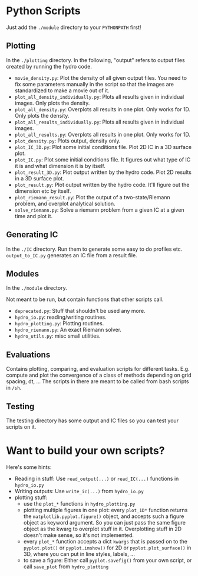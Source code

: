 Python Scripts
===========================


Just add the `./module` directory to your `PYTHONPATH` first!


Plotting
------------------

In the `./plotting` directory. In the following, "output" refers to output files created by running the hydro code.

- `movie_density.py`: Plot the density of all given output files. You need to fix some parameters manually in the script so that the images are standardized to make a movie out of it.
- `plot_all_density_individually.py`: Plots all results given in individual images. Only plots the density.
- `plot_all_density.py`: Overplots all results in one plot. Only works for 1D. Only plots the density.
- `plot_all_results_individually.py`: Plots all results given in individual images.
- `plot_all_results.py`: Overplots all results in one plot. Only works for 1D.
- `plot_density.py`: Plots output, density only.
- `plot_IC_3D.py`: Plot some initial conditions file. Plot 2D IC in a 3D surface plot.
- `plot_IC.py`: Plot some initial conditions file. It figures out what type of IC it is and what dimension it is by itself.
- `plot_result_3D.py`: Plot output written by the hydro code. Plot 2D results in a 3D surface plot.
- `plot_result.py`: Plot output written by the hydro code. It'll figure out the dimension etc by itself.
- `plot_riemann_result.py`: Plot the output of a two-state/Riemann problem, and overplot analytical solution.
- `solve_riemann.py`: Solve a riemann problem from a given IC at a given time and plot it.




Generating IC
------------------

In the `./IC` directory. Run them to generate some easy to do profiles etc.
`output_to_IC.py` generates an IC file from a result file.



Modules
------------------

In the `./module` directory.

Not meant to be run, but contain functions that other scripts call.

- `deprecated.py`:        Stuff that shouldn't be used any more.
- `hydro_io.py`:          reading/writing routines.
- `hydro_plotting.py`:    Plotting routines.
- `hydro_riemann.py`:     An exact Riemann solver.
- `hydro_utils.py`:       misc small utilities.



Evaluations
------------------

Contains plotting, comparing, and evaluation scripts for different tasks.
E.g. compute and plot the convergence of a class of methods depending on grid spacing, dt, ...
The scripts in there are meant to be called from bash scripts in `/sh`.



Testing
-----------------
The testing directory has some output and IC files so you can test your scripts on it.





Want to build your own scripts?
=============================================


Here's some hints:

- Reading in stuff: Use `read_output(...)` or `read_IC(...)` functions in `hydro_io.py`
- Writing outputs: Use `write_ic(...)` from `hydro_io.py`
- plotting stuff:
    - use the `plot_*` functions in `hydro_plotting.py`
    - plotting multiple figures in one plot: every `plot_1D*` function returns the `matplotlib.pyplot.figure()` object, and accepts such a figure object as keyword argument. So you can just pass the same figure object as the kwarg to overplot stuff in it. Overplotting stuff in 2D doesn't make sense, so it's not implemented.
    - every `plot_*` function accepts a dict `kwargs` that is passed on to the `pyplot.plot()` or `pyplot.imshow()` for 2D or `pyplot.plot_surface()` in 3D, where you can put in line styles, labels, ...
    - to save a figure: Either call `pyplot.savefig()` from your own script, or call `save_plot` from `hydro_plotting`
